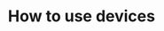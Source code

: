 ---
lang: en
layout: doc
permalink: /doc/how-to-use-devices/
redirect_from:
- /doc/device-handling/
- /doc/external-device-mount-point/
- /en/doc/external-device-mount-point/
- /doc/ExternalDeviceMountPoint/
- /wiki/ExternalDeviceMountPoint/
redirect_to: https://qubes-doc-rst.readthedocs.io/en/latest/user/how-to-guides/how-to-use-devices.html
ref: 188
title: How to use devices
---